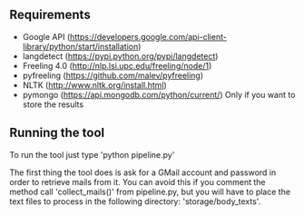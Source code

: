## Requirements
- Google API (https://developers.google.com/api-client-library/python/start/installation)
- langdetect (https://pypi.python.org/pypi/langdetect)
- Freeling 4.0 (http://nlp.lsi.upc.edu/freeling/node/1)
- pyfreeling (https://github.com/malev/pyfreeling)
- NLTK (http://www.nltk.org/install.html)
- pymongo (https://api.mongodb.com/python/current/) Only if you want to store the results

## Running the tool
To run the tool just type 'python pipeline.py'

The first thing the tool does is ask for a GMail account and password in order to retrieve mails from it. 
You can avoid this if you comment the method call 'collect_mails()' from pipeline.py, but you will have to place the text files to process in the following directory: 'storage/body_texts'.
